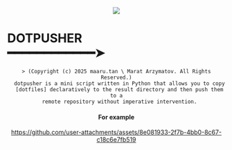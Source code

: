 <div align="center">
  <img src="https://github.com/user-attachments/assets/f340a733-1423-4095-84e9-99c6f8aa2f32" >
</div>

<div align="center">
  <h1 align="start">
    DOTPUSHER<br/>  ━━━━━━━━━━━━➤
  </h1>

    > (Copyright (c) 2025 maaru.tan \ Marat Arzymatov. All Rights Reserved.)
      dotpusher is a mini script written in Python that allows you to copy
      [dotfiles] declaratively to the result directory and then push them to a
      remote repository without imperative intervention.

#### **For example**

https://github.com/user-attachments/assets/8e081933-2f7b-4bb0-8c67-c18c6e7fb519

</div>

